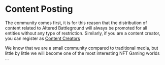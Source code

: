 # Content Posting

The community comes first, it is for this reason that the distribution of content related to Altered Battleground will always be promoted for all entities without any type of restriction. Similarly, if you are a content creator, you can register as [Content Creators](broken-reference)

We know that we are a small community compared to traditional media, but little by little we will become one of the most interesting NFT Gaming worlds ...
